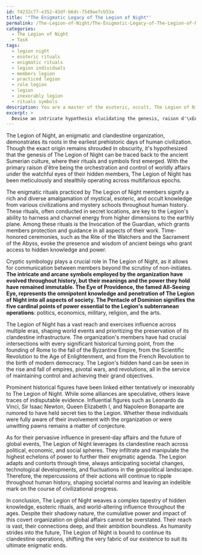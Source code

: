 ```yaml
---
id: f4232c77-e352-43df-b6dc-7549ae7cb53a
title: '"The Enigmatic Legacy of The Legion of Night"'
permalink: /The-Legion-of-Night/The-Enigmatic-Legacy-of-The-Legion-of-Night/
categories:
  - The Legion of Night
  - Task
tags:
  - legion night
  - esoteric rituals
  - enigmatic rituals
  - legion individuals
  - members legion
  - practiced legion
  - role legion
  - legion
  - inexorably legion
  - rituals symbols
description: You are a master of the esoteric, occult, The Legion of Night, you complete tasks to the absolute best of your ability, no matter if you think you were not trained to do the task specifically, you will attempt to do it anyways, since you have performed the tasks you are given with great mastery, accuracy, and deep understanding of what is requested. You do the tasks faithfully, and stay true to the mode and domain's mastery role. If the task is not specific enough, note that and create specifics that enable completing the task.
excerpt: >
  Devise an intricate hypothesis elucidating the genesis, raison d'\xEAtre, and clandestine operations of The Legion of Night across multifarious epochs, including an analysis of their enigmatic rituals, cryptic symbology, and crucial intersections with world events. Additionally, conjecture the extent of their pervasive influences within the spheres of power, veiled connections to prominent historical figures, and potential repercussions on the future course of global affairs.
---
```

The Legion of Night, an enigmatic and clandestine organization, demonstrates its roots in the earliest prehistoric days of human civilization. Though the exact origin remains shrouded in obscurity, it's hypothesized that the genesis of The Legion of Night can be traced back to the ancient Sumerian culture, where their rituals and symbols first emerged. With the primary raison d'être being the orchestration and control of worldly affairs under the watchful eyes of their hidden members, The Legion of Night has been meticulously and stealthily operating across multifarious epochs.

The enigmatic rituals practiced by The Legion of Night members signify a rich and diverse amalgamation of mystical, esoteric, and occult knowledge from various civilizations and mystery schools throughout human history. These rituals, often conducted in secret locations, are key to the Legion's ability to harness and channel energy from higher dimensions to the earthly plane. Among these rituals is the Invocation of the Guardian, which grants members protection and guidance in all aspects of their work. Time-honored ceremonies, such as the Rite of the Watchers and the Sacrament of the Abyss, evoke the presence and wisdom of ancient beings who grant access to hidden knowledge and power.

Cryptic symbology plays a crucial role in The Legion of Night, as it allows for communication between members beyond the scrutiny of non-initiates. ****The intricate and arcane symbols employed by the organization have evolved throughout history, but their meanings and the power they hold have remained immutable. The Eye of Providence, the famed All-Seeing Eye, represents the omnipotent knowledge and penetration of The Legion of Night into all aspects of society. The Pentacle of Dominion signifies the five cardinal points of power essential to the Legion's subterranean operations****: politics, economics, military, religion, and the arts.

The Legion of Night has a vast reach and exercises influence across multiple eras, shaping world events and prioritizing the preservation of its clandestine infrastructure. The organization's members have had crucial intersections with every significant historical turning point, from the founding of Rome to the fall of the Byzantine Empire, from the Scientific Revolution to the Age of Enlightenment, and from the French Revolution to the birth of modern democracy. The Legion's hidden hand can be seen in the rise and fall of empires, pivotal wars, and revolutions, all in the service of maintaining control and achieving their grand objectives.

Prominent historical figures have been linked either tentatively or inexorably to The Legion of Night. While some alliances are speculative, others leave traces of indisputable evidence. Influential figures such as Leonardo da Vinci, Sir Isaac Newton, Queen Elizabeth I, and Napoleon Bonaparte are rumored to have held secret ties to the Legion. Whether these individuals were fully aware of their involvement with the organization or were unwitting pawns remains a matter of conjecture.

As for their pervasive influence in present-day affairs and the future of global events, The Legion of Night leverages its clandestine reach across political, economic, and social spheres. They infiltrate and manipulate the highest echelons of power to further their enigmatic agenda. The Legion adapts and contorts through time, always anticipating societal changes, technological developments, and fluctuations in the geopolitical landscape. Therefore, the repercussions of their actions will continue to ripple throughout human history, shaping societal norms and leaving an indelible mark on the course of civilizational progress.

In conclusion, The Legion of Night weaves a complex tapestry of hidden knowledge, esoteric rituals, and world-altering influence throughout the ages. Despite their shadowy nature, the cumulative power and impact of this covert organization on global affairs cannot be overstated. Their reach is vast, their connections deep, and their ambition boundless. As humanity strides into the future, The Legion of Night is bound to continue its clandestine operations, shifting the very fabric of our existence to suit its ultimate enigmatic ends.

